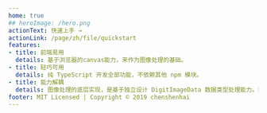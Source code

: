 ```yaml
---
home: true
## heroImage: /hero.png
actionText: 快速上手 →
actionLink: /page/zh/file/quickstart
features:
- title: 前端易用
  details: 基于浏览器的canvas能力，来作为图像处理的基础。
- title: 轻巧可用
  details: 纯 TypeScript 开发全部功能，不依赖其他 npm 模块。
- title: 能力解耦
  details: 图像处理的底层实现，是基于独立设计 DigitImageData 数据类型处理能力。能与浏览器的 ImageData 解耦，但是数据可以实现互相转换。
footer: MIT Licensed | Copyright © 2019 chenshenhai
---
```

